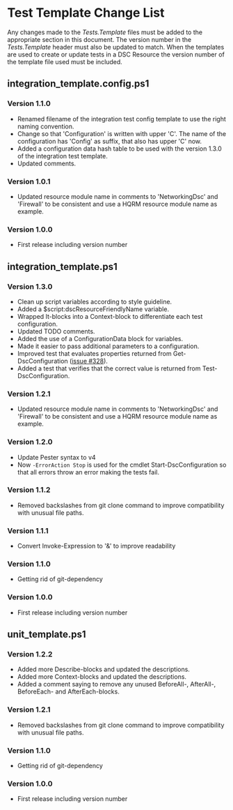 # Test Template Change List

Any changes made to the *Tests.Template* files must be added to the appropriate
section in this document.
The version number in the *Tests.Template* header must also be updated to match.
When the templates are used to create or update tests in a DSC Resource the
version number of the template file used must be included.

## integration_template.config.ps1

### Version 1.1.0

* Renamed filename of the integration test config template to use the right
  naming convention.
* Change so that 'Configuration' is written with upper 'C'. The name of the
  configuration has 'Config' as suffix, that also has upper 'C' now.
* Added a configuration data hash table to be used with the version 1.3.0 of the
  integration test template.
* Updated comments.

### Version 1.0.1

* Updated resource module name in comments to 'NetworkingDsc' and 'Firewall' to
  be consistent and use a HQRM resource module name as example.

### Version 1.0.0

* First release including version number

## integration_template.ps1

### Version 1.3.0

* Clean up script variables according to style guideline.
* Added a $script:dscResourceFriendlyName variable.
* Wrapped It-blocks into a Context-block to differentiate each test
  configuration.
* Updated TODO comments.
* Added the use of a ConfigurationData block for variables.
* Made it easier to pass additional parameters to a configuration.
* Improved test that evaluates properties returned from
  Get-DscConfiguration ([issue #328](https://github.com/PowerShell/DscResources/issues/328)).
* Added a test that verifies that the correct value is returned from
  Test-DscConfiguration.

### Version 1.2.1

* Updated resource module name in comments to 'NetworkingDsc' and 'Firewall' to
  be consistent and use a HQRM resource module name as example.

### Version 1.2.0

* Update Pester syntax to v4
* Now `-ErrorAction Stop` is used for the cmdlet Start-DscConfiguration so
  that all errors throw an error making the tests fail.

### Version 1.1.2

* Removed backslashes from git clone command to improve compatibility with
  unusual file paths.

### Version 1.1.1

* Convert Invoke-Expression to '&' to improve readability

### Version 1.1.0

* Getting rid of git-dependency

### Version 1.0.0

* First release including version number

## unit_template.ps1

### Version 1.2.2

* Added more Describe-blocks and updated the descriptions.
* Added more Context-blocks and updated the descriptions.
* Added a comment saying to remove any unused BeforeAll-, AfterAll-,
  BeforeEach- and AfterEach-blocks.

### Version 1.2.1

* Removed backslashes from git clone command to improve compatibility
  with unusual file paths.

### Version 1.1.0

* Getting rid of git-dependency

### Version 1.0.0

* First release including version number

